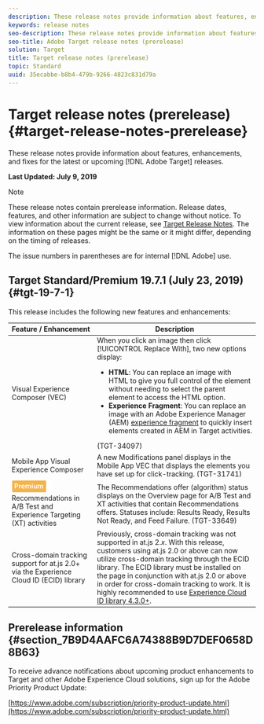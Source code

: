 ```yaml
---
description: These release notes provide information about features, enhancements, and fixes for the latest or upcoming [!DNL Adobe Target] releases.
keywords: release notes
seo-description: These release notes provide information about features, enhancements, and fixes for the latest or upcoming [!DNL Adobe Target] releases.
seo-title: Adobe Target release notes (prerelease)
solution: Target
title: Target release notes (prerelease)
topic: Standard
uuid: 35ecabbe-b8b4-479b-9266-4823c831d79a
---
```


# Target release notes (prerelease){#target-release-notes-prerelease}

These release notes provide information about features, enhancements, and fixes for the latest or upcoming [!DNL Adobe Target] releases.

**Last Updated: July 9, 2019**

>[!NOTE]
>
>These release notes contain prerelease information. Release dates, features, and other information are subject to change without notice. To view information about the current release, see [Target Release Notes](release-notes.md). The information on these pages might be the same or it might differ, depending on the timing of releases.
>
>The issue numbers in parentheses are for internal [!DNL Adobe] use.

## Target Standard/Premium 19.7.1 (July 23, 2019) {#tgt-19-7-1}

This release includes the following new features and enhancements:

|Feature / Enhancement|Description|
| --- | --- |
|Visual Experience Composer (VEC)|When you click an image then click [!UICONTROL Replace With], two new options display:<ul><li>**HTML**: You can replace an image with HTML to give you full control of the element without needing to select the parent element to access the HTML option.</li><li>**Experience Fragment**: You can replace an image with an Adobe Experience Manager (AEM) [experience fragment](/help/c-experiences/c-manage-content/aem-experience-fragments.md) to quickly insert elements created in AEM in Target activities.</li></ul>(TGT-34097)|
|Mobile App Visual Experience Composer|A new Modifications panel displays in the Mobile App VEC that displays the elements you have set up for click-tracking. (TGT-31741)|
|![Premium badge](/help/assets/premium.png)<br>Recommendations in A/B Test and Experience Targeting (XT) activities|The Recommendations offer (algorithm) status displays on the Overview page for A/B Test and XT activities that contain Recommendations offers. Statuses include: Results Ready, Results Not Ready, and Feed Failure. (TGT-33649)|
|Cross-domain tracking support for at.js 2.0+ via the Experience Cloud ID  (ECID) library|Previously, cross-domain tracking was not supported in at.js 2.*x*. With this release, customers using at.js 2.0 or above can now utilize cross-domain tracking through the ECID library. The ECID library must be installed on the page in conjunction with at.js 2.0 or above in order for cross-domain tracking to work. It is highly recommended to use [Experience Cloud ID library 4.3.0+](https://marketing.adobe.com/resources/help/en_US/mcvid/mcvid-release-notes.html).|

## Prerelease information {#section_7B9D4AAFC6A74388B9D7DEF0658D8B63}

To receive advance notifications about upcoming product enhancements to Target and other Adobe Experience Cloud solutions, sign up for the Adobe Priority Product Update:

[https://www.adobe.com/subscription/priority-product-update.html](https://www.adobe.com/subscription/priority-product-update.html) 
